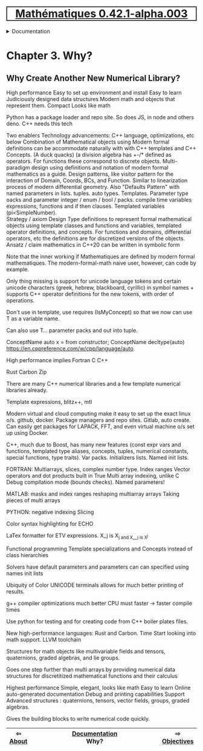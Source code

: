 [<h1 style='border: 2px solid; text-align: center'>Mathématiques 0.42.1-alpha.003</h1>](../../README.md)

<details>

<summary>Documentation</summary>

# [Documentation](../README.md)<br>
Chapter 1. [License](../license/README.md)<br>
Chapter 2. [About](../about/README.md)<br>
Chapter 3. _Why?_ <br>
Chapter 4. [Objectives](../objectives/README.md)<br>
Chapter 5. [Versioning](../versioning/README.md)<br>
Chapter 6. [Status & Release Notes](../status-release/README.md)<br>
Chapter 7. [Upcoming Development](../development-schedule/README.md)<br>
Chapter 8. [Introduction with Examples](../intro/README.md)<br>
Chapter 9. [Installation](../installation/README.md)<br>
Chapter 10. [Your First Mathématiques Project](../first-project/README.md)<br>
Chapter 11. [Usage Guide: Syntax, Data Types, Functions, etc](../user-guide/README.md)<br>
Chapter 12. [Benchmarks](../benchmarks/README.md)<br>
Chapter 13. [Tests](../test/README.md)<br>
Chapter 14. [Developer Guide: Modifying and Extending Mathématiques](../developer-guide/README.md)<br>


</details>



# Chapter 3. Why?

## Why Create Another New Numerical Library?


High performance
Easy to set up environment and install
Easy to learn
Judiciously designed data structures
Modern math and objects that represent them.
Compact
Looks like math

Python has a package loader and repo site. So does JS, in node and others deno.  C++ needs this tech 


Two enablers
Technology advancements: C++ language, optimizations, etc below
Combination of
Mathematical objects using Modern formal definitions can be accommodate naturally with with C++ templates and C++ Concepts. (A duck quacks) (a division algebra has +-/* defined as operators.  For functions these correspond to discrete objects.
Multi-paradigm design using definitions and notation of modern formal mathematics as a guide. Design patterns, like visitor pattern for the interaction of Domain, Coords, BCs, and Function. Similar to linearization process of modern differential geometry. Also "Defaults Pattern" with named parameters in lists. tuples. auto types. Templates. Parameter type oacks and parameter integer / enum / bool /  packs. compile time variables expressions, functions and if then clauses.  Templated variables (pi<SimpleNumber).  
Strategy / axiom 
Design Type definitions to represent formal mathematical objects using template classes and functions and variables, templated operator definitions, and concepts. For functions and domains, differential operators, etc the definitions are for discretized versions of the objects.
Ansatz / claim
mathematics in C++20 can be written in symbolic form


Note that the inner working if Mathematiques are defined by modern formal mathematiques. The modern-formal-math naive user, however, can code by example. 

Only thing missing is support for unicode language tokens and certain unicode characters (greek, hebrew, blackboard, cyrillic) in symbol names + supports C++ operator definitions for the new tokens, with order of operations.

Don't use <MyConcept T> in template, use <typename T>  requires  (IsMyConcept<T>) so that we now can use T as a variable name.

Can also use T… parameter packs and out into tuple.


ConceptName auto x = from constructor;
ConceptName decltype(auto)
https://en.cppreference.com/w/cpp/language/auto


High performance implies
Fortran
C
C++

Rust
Carbon
Zip

There are many C++ numerical libraries and a few template numerical libraries already.

Template expressions, blitz++, mtl

Modern virtual and cloud computing make it easy to set up the exact linux o/s.  github, docker. Package managers and repo sites.  Gitlab, auto create. Can easily get packages for LAPACK, FFT, and even virtual machine o/s set up using Docker.

C++, much due to Boost, has many new features (const expr vars and functions, templated type aliases, concepts, tuples, numerical constants, special functions, type traits).  Var packs. Initializers lists. Named init lists.

FORTRAN:
Multiarrays, slices, complex number type. 
Index ranges
Vector operators and dot products built in
True Multi array indexing, unlike C
Debug compilation mode (bounds checks).
Named parameters!

MATLAB:
masks and index ranges
reshaping multiarray arrays
Taking pieces of multi arrays

PYTHON:
negative indexing
Slicing

Color syntax highlighting for ECHO

LaTex formatter for ETV expressions.  X_j is X<sub>j and X__j is X<sup>j

Functional programming
Template specializations and Concepts instead of class hierarchies

Solvers have default parameters and parameters can can specified using names init lists

Ubiquity of Color UNICODE terminals allows for much better printing of results.

g++ compiler optimizations much better
CPU must faster -> faster compile times

Use python for testing and for creating code from C++ boiler plates files.

New high-performance languages: Rust and Carbon. Time Start looking into math support.  LLVM toolchain

Structures for math objects like multivariable fields and tensors, quaternions, graded algebras, and lie groups.

Goes one step further than multi arrays by providing numerical data structures for discretitized mathematical functions and their calculus


Highest performance
Simple, elegant, looks like math
Easy to learn
Online auto-generated documentation
Debug and printing capabilities
Support Advanced structures : quaternions, tensors, vector fields, groups, graded algebras.

Gives the building blocks to write numerical code quickly.


| ⇦ <br />[About](../about/README.md)  | [Documentation](../README.md)<br />Why?<br /><img width=1000/> | ⇨ <br />[Objectives](../objectives/README.md)   |
| ------------ | :-------------------------------: | ------------ |

